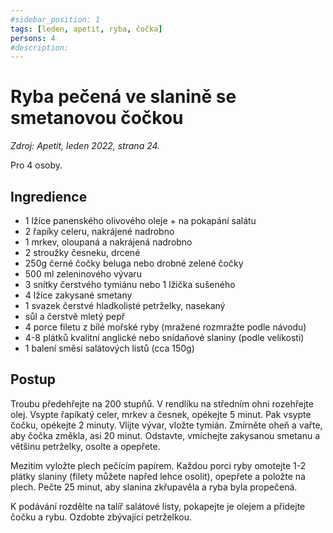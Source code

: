```yaml
---
#sidebar_position: 1
tags: [leden, apetit, ryba, čočka]
persons: 4
#description:
---
```


# Ryba pečená ve slanině se smetanovou čočkou

_Zdroj: Apetit, leden 2022, strana 24._

Pro 4 osoby.

## Ingredience

- 1 lžíce panenského olivového oleje + na pokapání salátu
- 2 řapíky celeru, nakrájené nadrobno
- 1 mrkev, oloupaná a nakrájená nadrobno
- 2 stroužky česneku, drcené
- 250g černé čočky beluga nebo drobné zelené čočky
- 500 ml zeleninového vývaru
- 3 snítky čerstvého tymiánu nebo 1 lžička sušeného
- 4 lžíce zakysané smetany
- 1 svazek čerstvé hladkolisté petrželky, nasekaný
- sůl a čerstvě mletý pepř
- 4 porce filetu z bílé mořské ryby (mražené rozmražte podle návodu)
- 4-8 plátků kvalitní anglické nebo snídaňové slaniny (podle velikosti)
- 1 balení směsi salátových listů (cca 150g)

## Postup

Troubu předehřejte na 200 stupňů. V rendlíku na středním ohni rozehřejte olej. Vsypte řapíkatý celer, mrkev a česnek, opékejte 5 minut. Pak vsypte čočku, opékejte 2 minuty. Vlijte vývar, vložte tymián. Zmírněte oheň a vařte, aby čočka změkla, asi 20 minut. Odstavte, vmíchejte zakysanou smetanu a většinu petrželky, osolte a opepřete.

Mezitím vyložte plech pečícím papírem. Každou porci ryby omotejte 1-2 plátky slaniny (filety můžete napřed lehce osolit), opepřete a položte na plech. Pečte 25 minut, aby slanina zkřupavěla a ryba byla propečená.

K podávání rozdělte na talíř salátové listy, pokapejte je olejem a přidejte čočku a rybu. Ozdobte zbývající petrželkou.
